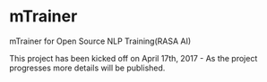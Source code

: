 # mTrainer
mTrainer for Open Source NLP Training(RASA AI)

This project has been kicked off on April 17th, 2017 - As the project progresses more details will be published. 
